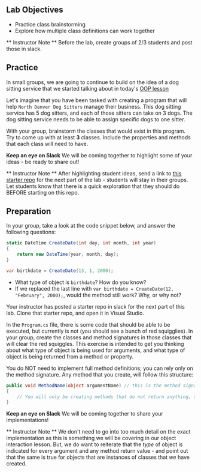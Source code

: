 ## Lab Objectives
* Practice class brainstorming
* Explore how multiple class definitions can work together

** Instructor Note ** Before the lab, create groups of 2/3 students and post those in slack. 

## Practice

In small groups, we are going to continue to build on the idea of a dog sitting service that we started talking about in today's [OOP lesson](/Mod1/Lessons/Week3/OOP.md)

Let's imagine that you have been tasked with creating a program that will help `North Denver Dog Sitters` manage their business.  This dog sitting service has 5 dog sitters, and each of those sitters can take on 3 dogs. The dog sitting service needs to be able to assign specific dogs to one sitter.

With your group, brainstorm the classes that would exist in this program.  Try to come up with at least **3** classes.  Include the properties and methods that each class will need to have.

**Keep an eye on Slack** We will be coming together to highlight some of your ideas - be ready to share out!

** Instructor Note ** After highlighting student ideas, send a link to [this starter repo](https://github.com/memcmahon/PetSitter) for the next part of the lab - students will stay in their groups.  Let students know that there is a quick exploration that they should do BEFORE starting on this repo.

## Preparation

In your group, take a look at the code snippet below, and answer the following questions:

```c#
static DateTime CreateDate(int day, int month, int year)
{
    return new DateTime(year, month, day);
}

var birthdate = CreateDate(13, 1, 2000);
```
* What type of object is `birthdate`? How do you know?
* If we replaced the last line with `var birthdate = CreateDate(12, "February", 2000);`, would the method still work? Why, or why not?

Your instructor has posted a starter repo in slack for the next part of this lab.  Clone that starter repo, and open it in Visual Studio.

In the `Program.cs` file, there is some code that should be able to be executed, but currently is not (you should see a bunch of red squigglies).  In your group, create the classes and method signatures in those classes that will clear the red squiggles.  This exercise is intended to get you thinking about what type of object is being used for arguments, and what type of object is being returned from a method or property.

You do NOT need to implement full method definitions; you can rely only on the method signature.  Any method that you create, will follow this structure:

```c#
public void MethodName(object argumentName) // this is the method signature
{
    // You will only be creating methods that do not return anything, so you can leave this area blank!
}
```

**Keep an eye on Slack** We will be coming together to share your implementations!

** Instructor Note ** We don't need to go into too much detail on the exact implementation as this is something we will be covering in our object interaction lesson.  But, we do want to reiterate that the *type* of object is indicated for every argument and any method return value - and point out that the same is true for objects that are instances of classes that _we_ have created.


<!-- This seems like a really cool lab - I am getting some whiffs of "Mythical Critters" almost with having students complete just the method signatures/attributes to get the code to compile vs. run! -->

<!-- I also like the "scenario" you are using for this exercise - modeling a small business/connecting to a real world problem! I think this is a great way to get our students thinking like developers. -->

<!-- So this lab doesn't seem to contain any work around the 4 pillars of OOP, which brings me back to whether it is worth introducing this concept (encapsulation, polymorphism, etc.) at this point in the module? While I do think it is important for students to know these 4 pillars, I wonder if there is an opportunity to break those concepts up into a different mini-lesson, activity, or something that we can slowly introduce those after students have had some exposure/practice working with OOP. I'll defer to your judgment here, but want us to at least consider what it could look like to bring those concepts back at a different time/space in the program?  -->